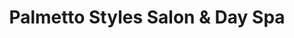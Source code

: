 ---
title: "Palmetto Styles Salon & Day Spa"
url: /barnwell/palmetto-styles-salon-und-day-spa/
shop: Friseur
---